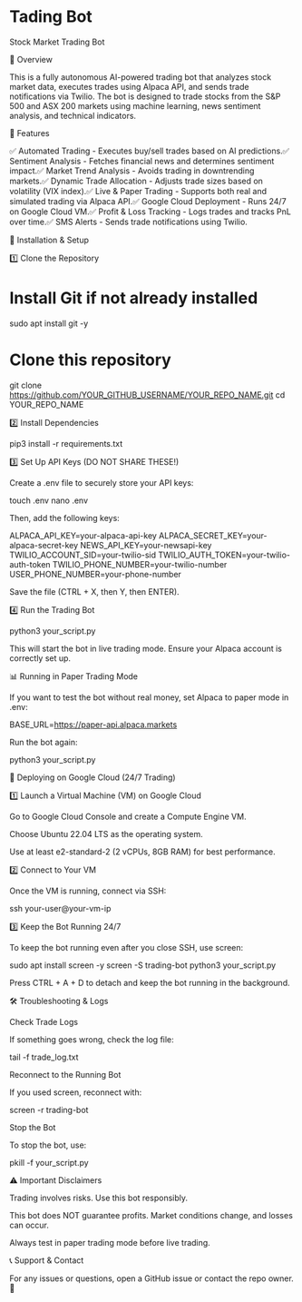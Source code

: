 # Tading Bot

Stock Market Trading Bot

📌 Overview

This is a fully autonomous AI-powered trading bot that analyzes stock market data, executes trades using Alpaca API, and sends trade notifications via Twilio. The bot is designed to trade stocks from the S&P 500 and ASX 200 markets using machine learning, news sentiment analysis, and technical indicators.

🚀 Features

✅ Automated Trading - Executes buy/sell trades based on AI predictions.✅ Sentiment Analysis - Fetches financial news and determines sentiment impact.✅ Market Trend Analysis - Avoids trading in downtrending markets.✅ Dynamic Trade Allocation - Adjusts trade sizes based on volatility (VIX index).✅ Live & Paper Trading - Supports both real and simulated trading via Alpaca API.✅ Google Cloud Deployment - Runs 24/7 on Google Cloud VM.✅ Profit & Loss Tracking - Logs trades and tracks PnL over time.✅ SMS Alerts - Sends trade notifications using Twilio.

🔧 Installation & Setup

1️⃣ Clone the Repository

# Install Git if not already installed
sudo apt install git -y

# Clone this repository
git clone https://github.com/YOUR_GITHUB_USERNAME/YOUR_REPO_NAME.git
cd YOUR_REPO_NAME

2️⃣ Install Dependencies

pip3 install -r requirements.txt

3️⃣ Set Up API Keys (DO NOT SHARE THESE!)

Create a .env file to securely store your API keys:

touch .env
nano .env

Then, add the following keys:

ALPACA_API_KEY=your-alpaca-api-key
ALPACA_SECRET_KEY=your-alpaca-secret-key
NEWS_API_KEY=your-newsapi-key
TWILIO_ACCOUNT_SID=your-twilio-sid
TWILIO_AUTH_TOKEN=your-twilio-auth-token
TWILIO_PHONE_NUMBER=your-twilio-number
USER_PHONE_NUMBER=your-phone-number

Save the file (CTRL + X, then Y, then ENTER).

4️⃣ Run the Trading Bot

python3 your_script.py

This will start the bot in live trading mode. Ensure your Alpaca account is correctly set up.

📊 Running in Paper Trading Mode

If you want to test the bot without real money, set Alpaca to paper mode in .env:

BASE_URL=https://paper-api.alpaca.markets

Run the bot again:

python3 your_script.py

🚀 Deploying on Google Cloud (24/7 Trading)

1️⃣ Launch a Virtual Machine (VM) on Google Cloud

Go to Google Cloud Console and create a Compute Engine VM.

Choose Ubuntu 22.04 LTS as the operating system.

Use at least e2-standard-2 (2 vCPUs, 8GB RAM) for best performance.

2️⃣ Connect to Your VM

Once the VM is running, connect via SSH:

ssh your-user@your-vm-ip

3️⃣ Keep the Bot Running 24/7

To keep the bot running even after you close SSH, use screen:

sudo apt install screen -y
screen -S trading-bot
python3 your_script.py

Press CTRL + A + D to detach and keep the bot running in the background.

🛠️ Troubleshooting & Logs

Check Trade Logs

If something goes wrong, check the log file:

tail -f trade_log.txt

Reconnect to the Running Bot

If you used screen, reconnect with:

screen -r trading-bot

Stop the Bot

To stop the bot, use:

pkill -f your_script.py

⚠️ Important Disclaimers

Trading involves risks. Use this bot responsibly.

This bot does NOT guarantee profits. Market conditions change, and losses can occur.

Always test in paper trading mode before live trading.

📞 Support & Contact

For any issues or questions, open a GitHub issue or contact the repo owner. 🚀


